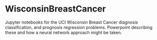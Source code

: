 # WisconsinBreastCancer

Jupyter notebooks for the UCI Wisconsin Breast Cancer diagnosis classification, and prognosis regression problems.  Powerpoint describing these and how a neural network approach might be taken.
